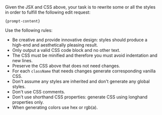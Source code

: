 Given the JSX and CSS above, your task is to rewrite some or all the styles in order to fulfill the following edit request:

```
{prompt-content}
```

Use the following rules:

- Be creative and provide innovative design: styles should produce a high-end and aesthetically pleasing result.
- Only output a valid CSS code block and no other text.
- The CSS must be minified and therefore you must avoid indentation and new lines.
- Preserve the CSS above that does not need changes.
- For each `className` that needs changes generate corresponding vanilla CSS.
- Don't assume any styles are inherited and don't generate any global styles.
- Don't use CSS comments.
- Don't use shorthand CSS properties: generate CSS using longhand properties only.
- When generating colors use hex or rgb(a).
